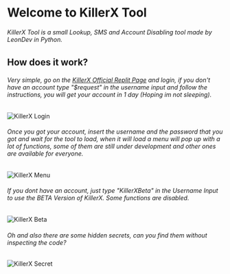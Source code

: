 # Welcome to KillerX Tool
###### KillerX Tool is a small Lookup, SMS and Account Disabling tool made by LeonDev in Python.
## How does it work?
###### Very simple, go on the [_KillerX Official Replit Page_](https://replit.com/@D8j8S9hEba/KillerX-Tool) and login, if you don't have an account type "*$request*" in the username input and follow the instructions, you will get your account in 1 day (Hoping im not sleeping).
![KillerX Login](https://cdn.discordapp.com/attachments/982997030240669706/984242626213576804/unknown.png)
###### Once you got your account, insert the username and the password that you got and wait for the tool to load, when it will load a menu will pop up with a lot of functions, some of them are still under development and other ones are available for everyone.
![KillerX Menu](https://cdn.discordapp.com/attachments/944322073248034856/990189920696012820/porcodio.jpg?size=4096)
###### If you dont have an account, just type "*KillerXBeta*" in the Username Input to use the BETA Version of KillerX. Some functions are disabled.
![KillerX Beta](https://cdn.discordapp.com/attachments/944322073248034856/990190342978555954/unknown.png?size=4096)
###### Oh and also there are some hidden secrets, can you find them without inspecting the code?
![KillerX Secret](https://cdn.discordapp.com/attachments/982997030240669706/984243969024204800/unknown.png)
